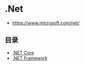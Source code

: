 # .Net

- <https://www.microsoft.com/net/>

## 目录

- [.NET Core](core/index.md)
- [.NET Framework](framework/index.md)
